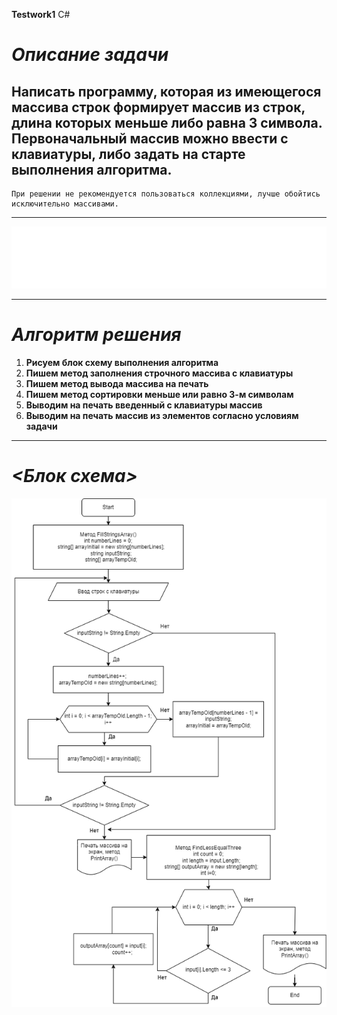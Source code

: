 **Testwork1** C#

# __*Описание задачи*__

 Написать программу, которая из имеющегося массива строк
формирует массив из строк, длина которых меньше либо
равна 3 символа. Первоначальный массив можно ввести
с клавиатуры, либо задать на старте выполнения алгоритма.
-------------------------------
    При решении не рекомендуется пользоваться коллекциями, лучше обойтись исключительно массивами.

------------------------------------------------------
![Examples](examples.png "Примеры")

-----------------------------------------------------

# __*Алгоритм решения*__

1. __Рисуем блок схему выполнения алгоритма__
2. __Пишем метод заполнения строчного массива с клавиатуры__
3. __Пишем метод вывода массива на печать__
4. __Пишем метод сортировки меньше или равно 3-м символам__
5. __Выводим на печать введенный с клавиатуры массив__
6. __Выводим на печать массив из элементов согласно условиям задачи__
----------------------------

# __*<Блок схема>*__
![Testwork1](Testwork.png "Тестовая работа")